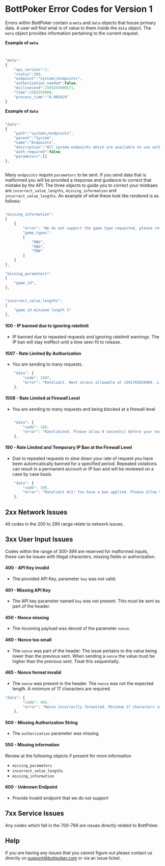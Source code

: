 # BottPoker Error Codes for Version 1
Errors within BottPoker contain a `meta` and `data` objects that house primary data. A user will find what is of value to them inside the `data` object. The `meta` object provides information pertaining to the current request.

**Example of `meta`**
```javascript


"meta":
{
    "api_version":1,
    "status":200,
    "endpoint":"system\/endpoints",
    "authorization_needed":false,
    "millisecond":1593255009571,
    "time":1593255009,
    "process_time":"0.003424"
}


````

**Example of `data`**

```javascript

"data": 
{
    "path":"system\/endpoints",
    "parent":"System",
    "name":"Endpoints",
    "description":"All system endpoints which are available to use within Bott Poker.",
    "auth_required":false,
    "parameters":[]
},
    
```

Many `endpoints` require `parameters` to be sent. If you send data that is malformed you will be provided a response and guidance to correct that mistake by the API. The three objects to guide you to correct your mistkaes are `incorrect_value_lengths`, `missing_information` and  `incorrect_value_lengths`. An example of what these look like rendered is as follows:

```javascript

"missing_information": 
[
    {
        "error": "We do not support the game type requested, please review the game_types that we support.",
        "game_types": 
        [
            "RNG",
            "SNG",
            "TRN"
        ]
    }
],

"missing_parameters": 
[
    "game_id",
],
    

"incorrect_value_lengths": 
[
    "game_id minimum length 1"
],

```

#### 100 - IP banned due to ignoring ratelimit
- IP banned due to repeated requests and ignoring ratelimit warnings. The IP ban will stay ineffect until a time seen fit to release.

#### 1507 - Rate Limited By Authorization
- You are sending to many requests.

```javascript
    "data": {
        "code": 1507,
        "error": "Ratelimit. Next access allowable at 1591765010484. Limit set to 1 request per 1000ms"
    },
```   

#### 1508 - Rate Limited at Firewall Level
- You are sending to many requests and being blocked at a firewall level

```javascript

    "data": {
        "code": 180,
        "error": "Ratelimited. Please allow 0 second(s) before your next request."
    },

```   

#### 190 - Rate Limited and Temporary IP Ban at the Firewall Level 
- Due to repeated requests to slow down your rate of request you have been automcatically banned for a specified period. Repeated violations can result in a permanent account or IP ban and will be reviewed on a case by case basis.

```javascript
    "data": {
        "code": 190,
        "error": "Ratelimit Hit! You have a ban applied. Please allow 59 second(s) before your next request."
    },
```   

## 2xx Network Issues
All codes in the 200 to 299 range relate to network issues.

## 3xx User Input Issues
Codes within the range of 300-399 are reserved for malformed inputs, these can be issues with 
illegal characters, missing fields or authorization.

#### 400 - API Key invalid
- The provided API Key, parameter `key` was not valid. 

#### 401 - Missing API Key
- The API key parameter named `key` was not present. This must be sent as part of the header.

#### 450 - Nonce missing
- The incoming payload was devoid of the parameter `nonce`. 

#### 460 - Nonce too small
- The `nonce` was part of the header. The issue pertains to the value being lower than the previous sent. When sending a `nonce` the value must be higher than the previous sent. Treat this sequentially. 


#### 465 - Nonce format invalid
- The `nonce` was present in the header. The `nonce` was not the expected length. A minimum of 17 characters are required.

```javascript
"data": {
        "code": 465,
        "error": "Nonce incorrectly formatted. Minimum 17 characters in length."
    },
```

#### 500 - Missing Authorization String
- The `authorization` parameter was missing.

#### 550 - Missing information
Review at the following objects if present for more information

- `missing_parameters`
- `incorrect_value_lengths`
- `missing_information`

#### 600 - Unknown Endpoint
- Provide invalid endpoint that we do not support

## 7xx Service Issues
Any codes which fall in the 700-799 are issues directly related to BottPoker.

## Help
If you are having any issues that you cannot figure out please contact us directly on support@bottpoker.com or via an issue ticket.


    